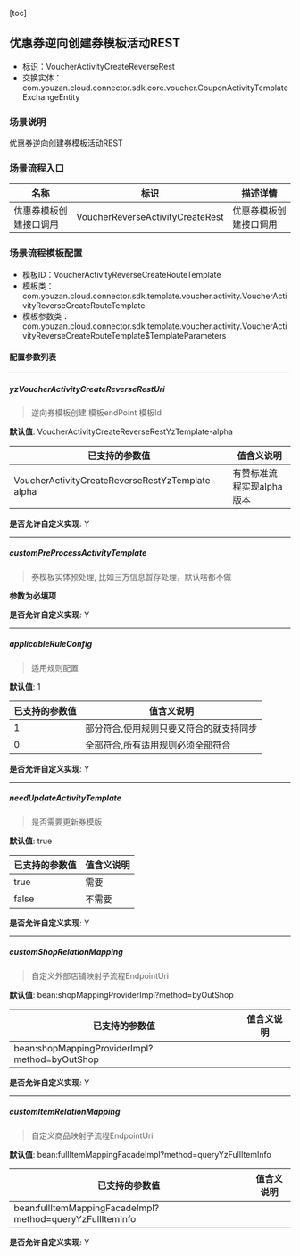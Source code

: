 [toc]

## 优惠券逆向创建券模板活动REST
- 标识：VoucherActivityCreateReverseRest
- 交换实体：com.youzan.cloud.connector.sdk.core.voucher.CouponActivityTemplateExchangeEntity
### 场景说明
优惠券逆向创建券模板活动REST
### 场景流程入口

名称 | 标识 | 描述详情
---|---|---
优惠券模板创建接口调用 | VoucherReverseActivityCreateRest | 优惠券模板创建接口调用

### 场景流程模板配置
- 模板ID：VoucherActivityReverseCreateRouteTemplate
- 模板类：com.youzan.cloud.connector.sdk.template.voucher.activity.VoucherActivityReverseCreateRouteTemplate
- 模板参数类：com.youzan.cloud.connector.sdk.template.voucher.activity.VoucherActivityReverseCreateRouteTemplate$TemplateParameters

#### 配置参数列表

---
##### yzVoucherActivityCreateReverseRestUri
> 逆向券模板创建 模板endPoint 模板Id

**默认值**: VoucherActivityCreateReverseRestYzTemplate-alpha

已支持的参数值 | 值含义说明
---|---
VoucherActivityCreateReverseRestYzTemplate-alpha | 有赞标准流程实现alpha版本

**是否允许自定义实现**: Y

---
##### customPreProcessActivityTemplate
> 券模板实体预处理, 比如三方信息暂存处理，默认啥都不做

**参数为必填项**


**是否允许自定义实现**: Y

---
##### applicableRuleConfig
> 适用规则配置

**默认值**: 1

已支持的参数值 | 值含义说明
---|---
1 | 部分符合,使用规则只要又符合的就支持同步
0 | 全部符合,所有适用规则必须全部符合

**是否允许自定义实现**: Y

---
##### needUpdateActivityTemplate
> 是否需要更新券模版

**默认值**: true

已支持的参数值 | 值含义说明
---|---
true | 需要
false | 不需要

**是否允许自定义实现**: Y

---
##### customShopRelationMapping
> 自定义外部店铺映射子流程EndpointUri

**默认值**: bean:shopMappingProviderImpl?method=byOutShop

已支持的参数值 | 值含义说明
---|---
bean:shopMappingProviderImpl?method=byOutShop | 

**是否允许自定义实现**: Y

---
##### customItemRelationMapping
> 自定义商品映射子流程EndpointUri

**默认值**: bean:fullItemMappingFacadeImpl?method=queryYzFullItemInfo

已支持的参数值 | 值含义说明
---|---
bean:fullItemMappingFacadeImpl?method=queryYzFullItemInfo | 

**是否允许自定义实现**: Y


